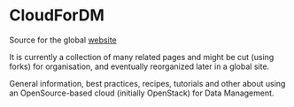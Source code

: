 # CloudForDM

Source for the global [website](https://abecam.github.io/CloudForDM/)

It is currently a collection of many related pages and might be cut (using forks) for organisation, and eventually reorganized later in a global site.

General information, best practices, recipes, tutorials and other about using an OpenSource-based cloud (initially OpenStack) for Data Management.
